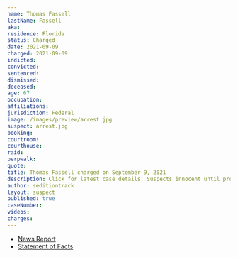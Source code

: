 ```yaml
---
name: Thomas Fassell
lastName: Fassell
aka:
residence: Florida
status: Charged
date: 2021-09-09
charged: 2021-09-09
indicted:
convicted:
sentenced:
dismissed:
deceased:
age: 67
occupation:
affiliations:
jurisdiction: Federal
image: /images/preview/arrest.jpg
suspect: arrest.jpg
booking:
courtroom:
courthouse:
raid:
perpwalk:
quote:
title: Thomas Fassell charged on September 9, 2021
description: Click for latest case details. Suspects innocent until proven guilty.
author: seditiontrack
layout: suspect
published: true
caseNumber:
videos:
charges:
---
```


- [News Report](https://www.tampabay.com/news/crime/2021/09/17/largo-woman-smoked-in-capitol-during-riot-now-she-husband-face-charges/)
- [Statement of Facts](https://extremism.gwu.edu/sites/g/files/zaxdzs2191/f/Thomas%20and%20Marilyn%20Fassell%20Statement%20of%20Facts.pdf)
